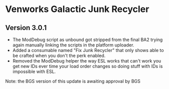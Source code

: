 # Venworks Galactic Junk Recycler

## Version 3.0.1
- The ModDebug script as unbound got stripped from the final BA2 trying again manually linking the scripts in the platform uploader. 
- Added a consumable named "Fix Junk Recycler" that only shows able to be crafted when you don't the perk enabled.
- Removed the ModDebug helper the way ESL works that can't work you get new IDs ever time your load order changes so doing stuff with IDs is impossible with ESL.

Note: the BGS version of this update is awaiting approval by BGS